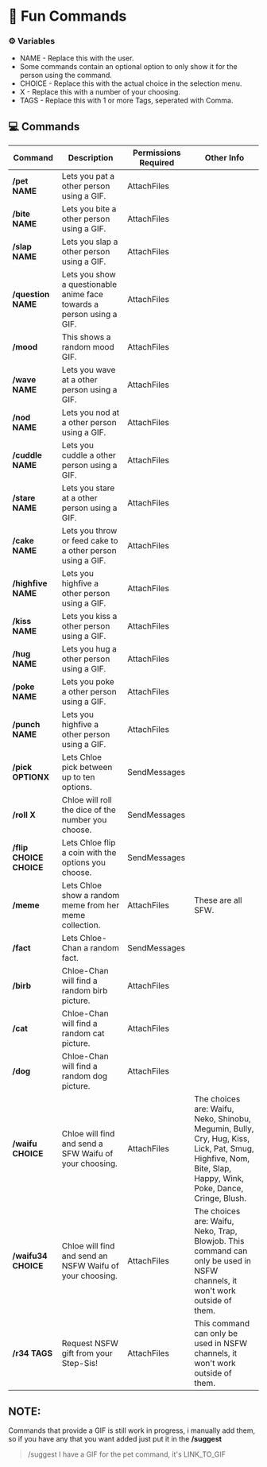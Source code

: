 # 📃 Fun Commands

### ⚙️ Variables
- NAME - Replace this with the user.
- Some commands contain an optional option to only show it for the person using the command.
- CHOICE - Replace this with the actual choice in the selection menu.
- X - Replace this with a number of your choosing.
- TAGS - Replace this with 1 or more Tags, seperated with Comma.

## 💻 Commands

| Command | Description | Permissions Required | Other Info |
| ----------- | ----------- | ----------- | ----------- |
| **/pet NAME** | Lets you pat a other person using a GIF. | AttachFiles |  |
| **/bite NAME** | Lets you bite a other person using a GIF. | AttachFiles |  |
| **/slap NAME** | Lets you slap a other person using a GIF. | AttachFiles |  |
| **/question NAME** | Lets you show a questionable anime face towards a person using a GIF. | AttachFiles |  |
| **/mood** | This shows a random mood GIF. | AttachFiles |  |
| **/wave NAME** | Lets you wave at a other person using a GIF. | AttachFiles |  |
| **/nod NAME** | Lets you nod at a other person using a GIF. | AttachFiles |  |
| **/cuddle NAME** | Lets you cuddle a other person using a GIF. | AttachFiles |  |
| **/stare NAME** | Lets you stare at a other person using a GIF. | AttachFiles |  |
| **/cake NAME** | Lets you throw or feed cake to a other person using a GIF. | AttachFiles |  |
| **/highfive NAME** | Lets you highfive a other person using a GIF. | AttachFiles |  |
| **/kiss NAME** | Lets you kiss a other person using a GIF. | AttachFiles |  |
| **/hug NAME** | Lets you hug a other person using a GIF. | AttachFiles |  |
| **/poke NAME** | Lets you poke a other person using a GIF. | AttachFiles |  |
| **/punch NAME** | Lets you highfive a other person using a GIF. | AttachFiles |  |
| **/pick OPTIONX** | Lets Chloe pick between up to ten options. | SendMessages |  |
| **/roll X** | Chloe will roll the dice of the number you choose. | SendMessages |  |
| **/flip CHOICE CHOICE** | Lets Chloe flip a coin with the options you choose. | SendMessages |  |
| **/meme** | Lets Chloe show a random meme from her meme collection. | AttachFiles | These are all SFW. |
| **/fact** | Lets Chloe-Chan a random fact. | SendMessages |  |
| **/birb** | Chloe-Chan will find a random birb picture. | AttachFiles |  |
| **/cat** | Chloe-Chan will find a random cat picture. | AttachFiles |  |
| **/dog** | Chloe-Chan will find a random dog picture. | AttachFiles |  |
| **/waifu CHOICE** | Chloe will find and send a SFW Waifu of your choosing. | AttachFiles | The choices are: Waifu, Neko, Shinobu, Megumin, Bully, Cry, Hug, Kiss, Lick, Pat, Smug, Highfive, Nom, Bite, Slap, Happy, Wink, Poke, Dance, Cringe, Blush. |
| **/waifu34 CHOICE** | Chloe will find and send an NSFW Waifu of your choosing. | AttachFiles | The choices are: Waifu, Neko, Trap, Blowjob. This command can only be used in NSFW channels, it won't work outside of them. |
| **/r34 TAGS** | Request NSFW gift from your Step-Sis! | AttachFiles | This command can only be used in NSFW channels, it won't work outside of them. |

## NOTE: 
Commands that provide a GIF is still work in progress, i manually add them, so if you have any that you want added just put it in the **/suggest**
> /suggest I have a GIF for the pet command, it's LINK_TO_GIF